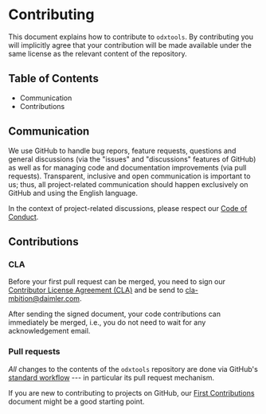 <!-- SPDX-License-Identifier: MIT -->
# Contributing

This document explains how to contribute to `odxtools`.  By
contributing you will implicitly agree that your contribution will be
made available under the same license as the relevant content of the
repository.

## Table of Contents

- Communication
- Contributions

## Communication

We use GitHub to handle bug repors, feature requests, questions and
general discussions (via the "issues" and "discussions" features of
GitHub) as well as for managing code and documentation improvements
(via pull requests). Transparent, inclusive and open communication is
important to us; thus, all project-related communication should happen
exclusively on GitHub and using the English language.

In the context of project-related discussions, please respect our
[Code of Conduct](https://github.com/Daimler/daimler-foss/blob/master/CODE_OF_CONDUCT.md).

## Contributions

### CLA

Before your first pull request can be merged, you need to sign our
[Contributor License Agreement (CLA)](CONTRIBUTORS_LICENSE_AGREEMENT.md)
and be send to
[cla-mbition@daimler.com](mailto:cla-mbition@daimler.com).

After sending the signed document, your code contributions can
immediately be merged, i.e., you do not need to wait for any
acknowledgement email.

### Pull requests

*All* changes to the contents of the `odxtools` repository are done via
GitHub's [standard workflow](https://guides.github.com/introduction/flow/)
--- in particular its pull request mechanism.

If you are new to contributing to projects on GitHub, our
[First Contributions](https://github.com/firstcontributions/first-contributions)
document might be a good starting point.
